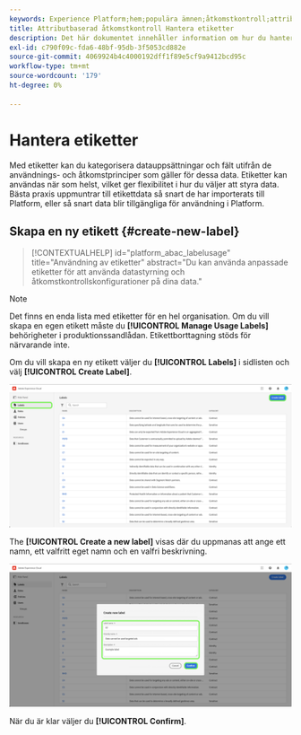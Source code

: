 ```yaml
---
keywords: Experience Platform;hem;populära ämnen;åtkomstkontroll;attributbaserad åtkomstkontroll;ABAC
title: Attributbaserad åtkomstkontroll Hantera etiketter
description: Det här dokumentet innehåller information om hur du hanterar etiketter via gränssnittet Behörigheter i Adobe Experience Cloud
exl-id: c790f09c-fda6-48bf-95db-3f5053cd882e
source-git-commit: 4069924b4c4000192dff1f89e5cf9a9412bcd95c
workflow-type: tm+mt
source-wordcount: '179'
ht-degree: 0%

---
```


# Hantera etiketter

Med etiketter kan du kategorisera datauppsättningar och fält utifrån de användnings- och åtkomstprinciper som gäller för dessa data. Etiketter kan användas när som helst, vilket ger flexibilitet i hur du väljer att styra data. Bästa praxis uppmuntrar till etikettdata så snart de har importerats till Platform, eller så snart data blir tillgängliga för användning i Platform.

## Skapa en ny etikett {#create-new-label}

>[!CONTEXTUALHELP]
>id="platform_abac_labelusage"
>title="Användning av etiketter"
>abstract="Du kan använda anpassade etiketter för att använda datastyrning och åtkomstkontrollskonfigurationer på dina data."

>[!NOTE]
>
>Det finns en enda lista med etiketter för en hel organisation. Om du vill skapa en egen etikett måste du **[!UICONTROL Manage Usage Labels]** behörigheter i produktionssandlådan. Etikettborttagning stöds för närvarande inte.

Om du vill skapa en ny etikett väljer du **[!UICONTROL Labels]** i sidlisten och välj **[!UICONTROL Create Label]**.

![flash-new-label](../../images/flac-ui/create-label.png)

The **[!UICONTROL Create a new label]** visas där du uppmanas att ange ett namn, ett valfritt eget namn och en valfri beskrivning.

![new-label-info](../../images/flac-ui/new-label-info.png)

När du är klar väljer du **[!UICONTROL Confirm]**.
